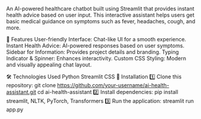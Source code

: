 An AI-powered healthcare chatbot built using Streamlit that provides instant health advice based on user input. This interactive assistant helps users get basic medical guidance on symptoms such as fever, headaches, cough, and more.

🚀 Features
User-friendly Interface: Chat-like UI for a smooth experience.
Instant Health Advice: AI-powered responses based on user symptoms.
Sidebar for Information: Provides project details and branding.
Typing Indicator & Spinner: Enhances interactivity.
Custom CSS Styling: Modern and visually appealing chat layout.

🛠️ Technologies Used
Python 
Streamlit 
CSS 
📌 Installation
1️⃣ Clone this repository:
git clone https://github.com/your-username/ai-health-assistant.git
cd ai-health-assistant
2️⃣ Install dependencies:
pip install streamlit, NLTK, PyTorch, Transformers
3️⃣ Run the application:
streamlit run app.py
